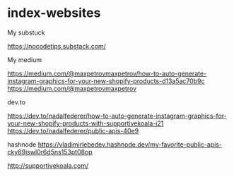 # index-websites

My substuck

https://nocodetips.substack.com/

My medium

https://medium.com/@maxpetrovmaxpetrov/how-to-auto-generate-instagram-graphics-for-your-new-shopify-products-d13a5ac70b9c
https://medium.com/@maxpetrovmaxpetrov

dev.to

https://dev.to/nadalfederer/how-to-auto-generate-instagram-graphics-for-your-new-shopify-products-with-supportivekoala-i21
https://dev.to/nadalfederer/public-apis-40e9

hashnode
https://vladimirlebedev.hashnode.dev/my-favorite-public-apis-cky89iswl0r6d5ns153pt08op

http://supportivekoala.com/
